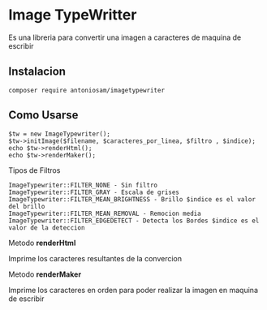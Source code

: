 # Image TypeWritter

Es una libreria para convertir una imagen a caracteres de maquina de escribir
## Instalacion

```
composer require antoniosam/imagetypewriter

```
## Como Usarse
   
  ```
  $tw = new ImageTypewriter();
  $tw->initImage($filename, $caracteres_por_linea, $filtro , $indice);
  echo $tw->renderHtml();
  echo $tw->renderMaker();
  ```
  Tipos de Filtros
  ```
  ImageTypewriter::FILTER_NONE - Sin filtro 
  ImageTypewriter::FILTER_GRAY - Escala de grises
  ImageTypewriter::FILTER_MEAN_BRIGHTNESS - Brillo $indice es el valor del brillo
  ImageTypewriter::FILTER_MEAN_REMOVAL - Remocion media
  ImageTypewriter::FILTER_EDGEDETECT - Detecta los Bordes $indice es el valor de la deteccion
  ```
  
  Metodo **renderHtml**
  
  Imprime los caracteres resultantes de la convercion
  
  Metodo **renderMaker**
  
  Imprime los caracteres en orden para poder realizar la imagen en maquina de escribir 